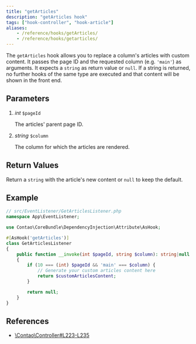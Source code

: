 ```yaml
---
title: "getArticles"
description: "getArticles hook"
tags: ["hook-controller", "hook-article"]
aliases:
    - /reference/hooks/getArticles/
    - /reference/hooks/getarticles/
---
```



The `getArticles` hook allows you to replace a column's articles with custom
content. It passes the page ID and the requested column (e.g. `'main'`) as
arguments. It expects a `string` as return value or `null`. If a string is
returned, no further hooks of the same type are executed and that content will
be shown in the front end.


## Parameters

1. *int* `$pageId`

    The articles' parent page ID.

2. *string* `$column`

    The column for which the articles are rendered.


## Return Values

Return a `string` with the article's new content or `null` to keep the default.


## Example

```php
// src/EventListener/GetArticlesListener.php
namespace App\EventListener;

use Contao\CoreBundle\DependencyInjection\Attribute\AsHook;

#[AsHook('getArticles')]
class GetArticlesListener
{
    public function __invoke(int $pageId, string $column): string|null
    {
        if (10 === (int) $pageId && 'main' === $column) {
            // Generate your custom articles content here
            return $customArticlesContent;
        }

        return null;
    }
}
```


## References

* [\Contao\Controller#L223-L235](https://github.com/contao/contao/blob/4.7.6/core-bundle/src/Resources/contao/library/Contao/Controller.php#L223-L235)
